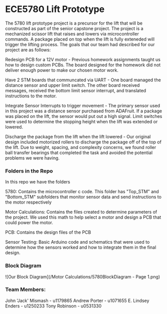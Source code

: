 # ECE5780 Lift Prototype
The 5780 lift prototype project is a precursor for the lift that will be constructed as part of the senior capstone project. The project is a mechanized scissor lift that raises and lowers via microcontroller commands.  A package placed on top when the lift is fully exteneded will trigger the lifting process. The goals that our team had described for our project are as follows:

Redesign PCB for a 12V motor - Previous homework assignments taught us how to design custom PCBs. The board designed for the homework did not deliver enough power to make our chosen motor work.

Have 2 STM boards that communcated via UART - One board managed the distance sensor and upper limit switch. The other board received messages, received the bottom limit sensor interrupt, and translated instructions to the motor.

Integrate Sensor Interrupts to trigger movement - The primary sensor used in this project was a distance sensor purchased from ADAFruit. If a package was placed on the lift, the sensor would put out a high signal.  Limit switches were used to determine the stopping height when the lift was extended or lowered.

Discharge the package from the lift when the lift lowered - Our original design included motorized rollers to discharge the package off of the top of the lift. Due to weight, spacing, and complexity concerns, we found roller ball transfer bearings that completed the task and avoided the potential problems we were having. 

### Folders in the Repo
In this repo we have the folders

5780: Contains the microcontroller c code.  This folder has "Top_STM" and "Bottom_STM" subfolders that monitor sensor data and send instructions to the motor respectively

Motor Calculations: Contains the files created to determine parameters of the project. We used this math to help select a motor and design a PCB that could power the motor.

PCB: Contains the design files of the PCB

Sensor Testing: Basic Arduino code and schematics that were used to determine how the sensors worked and how to integrate them in the final design.

### Block Diagram
![Our Block Diagram](/Motor Calculations/5780BlockDiagram - Page 1.png)
### Team Members:
 John 'Jack' Mismash - u1179865
 Andrew Porter - u1071655
 E. Lindsey Enders - u1250233
 Tony Robinson - u0531330


